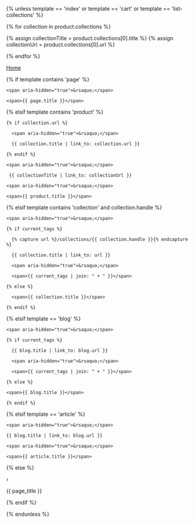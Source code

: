 
{% unless template == 'index' or template == 'cart' or template == 'list-collections' %}

 {% for collection in product.collections %}
   
  {% assign collectionTitle = product.collections[0].title %}
  {% assign collectionUrl = product.collections[0].url %}
   
 {% endfor %} 

<nav class="breadcrumb" role="navigation" aria-label="breadcrumbs">

  <a href="/" title="Home">Home</a>

  {% if template contains 'page' %}

    <span aria-hidden="true">&rsaquo;</span>

    <span>{{ page.title }}</span>

  {% elsif template contains 'product' %}

    {% if collection.url %}

      <span aria-hidden="true">&rsaquo;</span>

      {{ collection.title | link_to: collection.url }}

    {% endif %}

    <span aria-hidden="true">&rsaquo;</span>
  
     {{ collectionTitle | link_to: collectionUrl }}
    
    <span aria-hidden="true">&rsaquo;</span>

    <span>{{ product.title }}</span>

  {% elsif template contains 'collection' and collection.handle %}

    <span aria-hidden="true">&rsaquo;</span>

    {% if current_tags %}

      {% capture url %}/collections/{{ collection.handle }}{% endcapture %}

      {{ collection.title | link_to: url }}

      <span aria-hidden="true">&rsaquo;</span>

      <span>{{ current_tags | join: " + " }}</span>

    {% else %}

      <span>{{ collection.title }}</span>

    {% endif %}

  {% elsif template == 'blog' %}

    <span aria-hidden="true">&rsaquo;</span>

    {% if current_tags %}

      {{ blog.title | link_to: blog.url }}

      <span aria-hidden="true">&rsaquo;</span>

      <span>{{ current_tags | join: " + " }}</span>

    {% else %}

    <span>{{ blog.title }}</span>

    {% endif %}

  {% elsif template == 'article' %}

    <span aria-hidden="true">&rsaquo;</span>

    {{ blog.title | link_to: blog.url }}

    <span aria-hidden="true">&rsaquo;</span>

    <span>{{ article.title }}</span>

  {% else %}

   <span aria-hidden="true">&rsaquo;</span>

   <span>{{ page_title }}</span>

  {% endif %}

</nav>

{% endunless %} 
